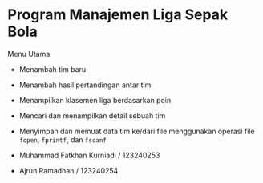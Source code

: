 # Program Manajemen Liga Sepak Bola

Menu Utama

- Menambah tim baru
- Menambah hasil pertandingan antar tim
- Menampilkan klasemen liga berdasarkan poin
- Mencari dan menampilkan detail sebuah tim
- Menyimpan dan memuat data tim ke/dari file menggunakan operasi file `fopen`, `fprintf`, dan `fscanf`

- Muhammad Fatkhan Kurniadi / 123240253
- Ajrun Ramadhan / 123240254


